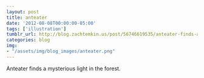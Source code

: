 ```yaml
---
layout: post
title: anteater
date: '2012-08-08T00:00:00-05:00'
tags: ['illustration']
tumblr_url: http://blog.zachtemkin.us/post/56746619535/anteater-finds-a-mysterious-light-in-the-forest
categories: blog
img:
- "/assets/img/blog_images/anteater.png" 
---
```

Anteater finds a mysterious light in the forest.
